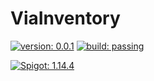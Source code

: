 # ViaInventory

[![version: 0.0.1](https://img.shields.io/badge/version-0.0.1-blue)](#)
[![build: passing](https://img.shields.io/badge/build-passing-brightgreen)](#)

[![Spigot: 1.14.4](https://img.shields.io/badge/Spigot-1.14.4-blue)](#)
